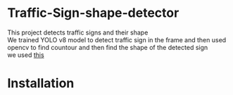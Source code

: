# Traffic-Sign-shape-detector
This project detects traffic signs and their shape
<br> We trained YOLO v8 model to detect traffic sign in the frame and then used opencv to find countour and then find the shape of the detected sign
<br> we used [this](dataset)
# Installation
